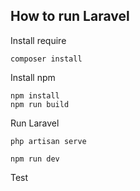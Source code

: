## How to run Laravel

Install require
```
composer install
```

Install npm
```
npm install
npm run build
```

Run Laravel
```
php artisan serve
```
```
npm run dev
```
Test
